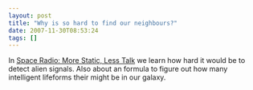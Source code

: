 ```yaml
---
layout: post
title: "Why is so hard to find our neighbours?"
date: 2007-11-30T08:53:24
tags: []
---
```


<p>In <a href="http://www.damninteresting.com/?p=219">Space Radio: More Static, Less Talk</a> we learn how hard it would be to detect alien signals.  Also about an formula to figure out how many intelligent lifeforms their might be in our galaxy.</p>

